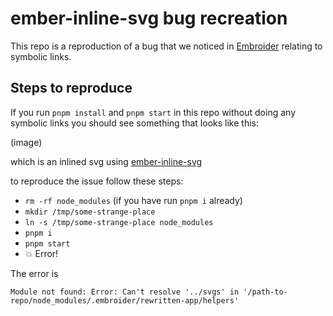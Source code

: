# ember-inline-svg bug recreation

This repo is a reproduction of a bug that we noticed in [Embroider](https://github.com/embroider-build/embroider) relating to symbolic links.

## Steps to reproduce

If you run `pnpm install` and `pnpm start` in this repo without doing any symbolic links you should see something that looks like this: 

(image)

which is an inlined svg using [ember-inline-svg](https://github.com/minutebase/ember-inline-svg)

to reproduce the issue follow these steps: 

- `rm -rf node_modules` (if you have run `pnpm i` already)
- `mkdir /tmp/some-strange-place`
- `ln -s /tmp/some-strange-place node_modules`
- `pnpm i`
- `pnpm start`
- 💥 Error!

The error is 

```
Module not found: Error: Can't resolve '../svgs' in '/path-to-repo/node_modules/.embroider/rewritten-app/helpers'
```
